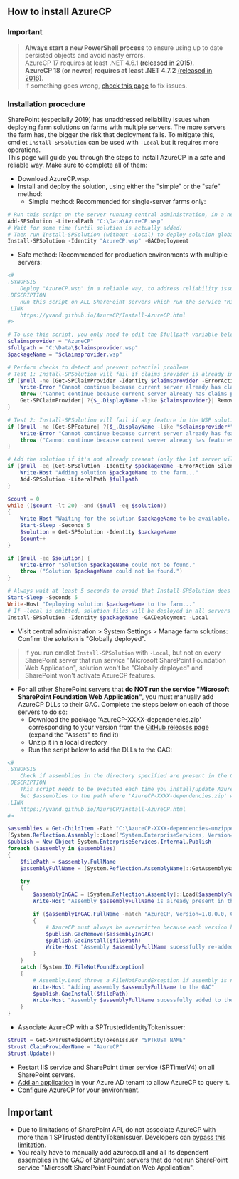 ## How to install AzureCP

### Important

> **Always start a new PowerShell process** to ensure using up to date persisted objects and avoid nasty errors.  
> AzureCP 17 requires at least .NET 4.6.1 [(released in 2015)](https://docs.microsoft.com/en-us/lifecycle/products/microsoft-net-framework-461).  
> **AzureCP 18 (or newer) requires at least .NET 4.7.2** [(released in 2018)](https://docs.microsoft.com/en-us/lifecycle/products/microsoft-net-framework-472).  
> If something goes wrong, [check this page](Fix-setup-issues.html) to fix issues.  

### Installation procedure

SharePoint (especially 2019) has unaddressed reliability issues when deploying farm solutions on farms with multiple servers. The more servers the farm has, the bigger the risk that deployment fails. To mitigate this, cmdlet `Install-SPSolution` can be used with `-Local` but it requires more operations.  
This page will guide you through the steps to install AzureCP in a safe and reliable way. Make sure to complete all of them:

- Download AzureCP.wsp.
- Install and deploy the solution, using either the "simple" or the "safe" method:
  - Simple method: Recommended for single-server farms only:

```powershell
# Run this script on the server running central administration, in a new PowerShell process
Add-SPSolution -LiteralPath "C:\Data\AzureCP.wsp"
# Wait for some time (until solution is actually added)
# Then run Install-SPSolution (without -Local) to deploy solution globally (on all servers that run service "Microsoft SharePoint Foundation Web Application"):
Install-SPSolution -Identity "AzureCP.wsp" -GACDeployment
```

  - Safe method: Recommended for production environments with multiple servers:

```powershell
<#
.SYNOPSIS
    Deploy "AzureCP.wsp" in a reliable way, to address reliability issues that may occur when deploying solutions in SharePoint (especially 2019) (and especially if there are many servers):
.DESCRIPTION
    Run this script on ALL SharePoint servers which run the service "Microsoft SharePoint Foundation Web Application", sequentially (not in parallel), starting with the one running central administration (even if it does not run the service):
.LINK
    https://yvand.github.io/AzureCP/Install-AzureCP.html
#>

# To use this script, you only need to edit the $fullpath variable below
$claimsprovider = "AzureCP"
$fullpath = "C:\Data\$claimsprovider.wsp"
$packageName = "$claimsprovider.wsp"

# Perform checks to detect and prevent potential problems
# Test 1: Install-SPSolution will fail if claims provider is already installed on the current server
if ($null -ne (Get-SPClaimProvider -Identity $claimsprovider -ErrorAction SilentlyContinue)) {
    Write-Error "Cannot continue because current server already has claims provider $claimsprovider, which will cause an error when running Install-SPSolution."
    throw ("Cannot continue because current server already has claims provider $claimsprovider, which will cause an error when running Install-SPSolution.")
    Get-SPClaimProvider| ?{$_.DisplayName -like $claimsprovider}| Remove-SPClaimProvider
}

# Test 2: Install-SPSolution will fail if any feature in the WSP solution is already installed on the current server
if ($null -ne (Get-SPFeature| ?{$_.DisplayName -like "$claimsprovider*"})) {
    Write-Error "Cannot continue because current server already has features of $claimsprovider, Visit https://yvand.github.io/AzureCP/Fix-setup-issues.html to fix this."
    throw ("Cannot continue because current server already has features of $claimsprovider, Visit https://yvand.github.io/AzureCP/Fix-setup-issues.html to fix this.")
}

# Add the solution if it's not already present (only the 1st server will do it)
if ($null -eq (Get-SPSolution -Identity $packageName -ErrorAction SilentlyContinue)) {
    Write-Host "Adding solution $packageName to the farm..."
    Add-SPSolution -LiteralPath $fullpath
}

$count = 0
while (($count -lt 20) -and ($null -eq $solution))
{
    Write-Host "Waiting for the solution $packageName to be available..."
    Start-Sleep -Seconds 5
    $solution = Get-SPSolution -Identity $packageName
    $count++
}

if ($null -eq $solution) {
    Write-Error "Solution $packageName could not be found."
    throw ("Solution $packageName could not be found.")
}

# Always wait at least 5 seconds to avoid that Install-SPSolution does not actually trigger deployment
Start-Sleep -Seconds 5
Write-Host "Deploying solution $packageName to the farm..."
# If -local is omitted, solution files will be deployed in all servers that run service "Microsoft SharePoint Foundation Web Application", but it may fail due to reliability issues in SharePoint
Install-SPSolution -Identity $packageName -GACDeployment -Local
```

- Visit central administration > System Settings > Manage farm solutions: Confirm the solution is "Globally deployed".

> If you run cmdlet `Install-SPSolution` with `-Local`, but not on every SharePoint server that run service "Microsoft SharePoint Foundation Web Application", solution won't be "Globally deployed" and SharePoint won't activate AzureCP features.

- For all other SharePoint servers that **do NOT run the service "Microsoft SharePoint Foundation Web Application"**, you must manually add AzureCP DLLs to their GAC. Complete the steps below on each of those servers to do so:
  - Download the package 'AzureCP-XXXX-dependencies.zip' corresponding to your version from the [GitHub releases page](https://github.com/Yvand/AzureCP/releases) (expand the "Assets" to find it)
  - Unzip it in a local directory
  - Run the script below to add the DLLs to the GAC:

```powershell
<#
.SYNOPSIS
    Check if assemblies in the directory specified are present in the GAC, and add them if not.
.DESCRIPTION
    This script needs to be executed each time you install/update AzureCP, on all SharePoint servers that do not run SharePoint service “Microsoft SharePoint Foundation Web Application”.
    Set $assemblies to the path where 'AzureCP-XXXX-dependencies.zip' was unzipped
.LINK
    https://yvand.github.io/AzureCP/Install-AzureCP.html
#>

$assemblies = Get-ChildItem -Path "C:\AzureCP-XXXX-dependencies-unzipped\*.dll"
[System.Reflection.Assembly]::Load("System.EnterpriseServices, Version=4.0.0.0, Culture=neutral, PublicKeyToken=b03f5f7f11d50a3a")
$publish = New-Object System.EnterpriseServices.Internal.Publish
foreach ($assembly in $assemblies)
{
    $filePath = $assembly.FullName
    $assemblyFullName = [System.Reflection.AssemblyName]::GetAssemblyName($filePath).FullName

    try
    {
        $assemblyInGAC = [System.Reflection.Assembly]::Load($assemblyFullName)
        Write-Host "Assembly $assemblyFullName is already present in the GAC"

        if ($assemblyInGAC.FullName -match "AzureCP, Version=1.0.0.0, Culture=neutral, PublicKeyToken=65dc6b5903b51636")
        {
            # AzureCP must always be overwritten because each version has the same full name
            $publish.GacRemove($assemblyInGAC)
            $publish.GacInstall($filePath)
            Write-Host "Assembly $assemblyFullName sucessfully re-added to the GAC" -ForegroundColor Green
        }
    }
    catch [System.IO.FileNotFoundException] 
    {
        # Assembly.Load throws a FileNotFoundException if assembly is not found in the GAC: https://docs.microsoft.com/en-us/dotnet/api/system.io.filenotfoundexception?view=netframework-4.8
        Write-Host "Adding assembly $assemblyFullName to the GAC"
        $publish.GacInstall($filePath)
        Write-Host "Assembly $assemblyFullName sucessfully added to the GAC" -ForegroundColor Green
    }
}
```

- Associate AzureCP with a SPTrustedIdentityTokenIssuer:

```powershell
$trust = Get-SPTrustedIdentityTokenIssuer "SPTRUST NAME"
$trust.ClaimProviderName = "AzureCP"
$trust.Update()
```

- Restart IIS service and SharePoint timer service (SPTimerV4) on all SharePoint servers.
- [Add an application](Register-App-In-AAD.html) in your Azure AD tenant to allow AzureCP to query it.
- [Configure](Configure-AzureCP.html) AzureCP for your environment.

## Important

- Due to limitations of SharePoint API, do not associate AzureCP with more than 1 SPTrustedIdentityTokenIssuer. Developers can [bypass this limitation](For-Developers.html).
- You really have to manually add azurecp.dll and all its dependent assemblies in the GAC of SharePoint servers that do not run SharePoint service "Microsoft SharePoint Foundation Web Application".
